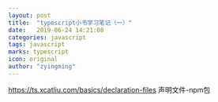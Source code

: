 ```yaml
---
layout: post
title:  "typescript小书学习笔记（一）"
date:   2019-06-24 14:21:08
categories: javascript
tags: javascript
marks: typescript
icon: original
author: "zyingming"
---
```

https://ts.xcatliu.com/basics/declaration-files
声明文件-npm包